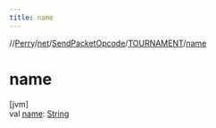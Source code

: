 ```yaml
---
title: name
---
```

//[Perry](../../../../index.html)/[net](../../index.html)/[SendPacketOpcode](../index.html)/[TOURNAMENT](index.html)/[name](name.html)



# name



[jvm]\
val [name](name.html): [String](https://kotlinlang.org/api/latest/jvm/stdlib/kotlin/-string/index.html)




